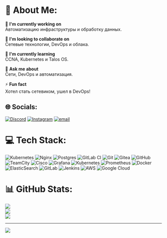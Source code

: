 # 💫 About Me:
🔧 **I'm currently working on**  
Автоматизацию инфраструктуры и обработку данных.  

🤝 **I'm looking to collaborate on**  
Сетевые технологии, DevOps и облака.  

🌱 **I'm currently learning**  
CCNA, Kubernetes и Talos OS.  

💬 **Ask me about**  
Сети, DevOps и автоматизация.  

⚡ **Fun fact**  
Хотел стать сетевиком, ушел в DevOps!  



## 🌐 Socials:
[![Discord](https://img.shields.io/badge/Discord-%237289DA.svg?logo=discord&logoColor=white)](https://discord.gg/batya_gd) [![Instagram](https://img.shields.io/badge/Instagram-%23E4405F.svg?logo=Instagram&logoColor=white)](https://instagram.com/batyr.ann99) [![email](https://img.shields.io/badge/Email-D14836?logo=gmail&logoColor=white)](mailto:batyrannamuhammedow333@gmail.com) 

# 💻 Tech Stack:
![Kubernetes](https://img.shields.io/badge/kubernetes-%23326ce5.svg?style=for-the-badge&logo=kubernetes&logoColor=white) ![Nginx](https://img.shields.io/badge/nginx-%23009639.svg?style=for-the-badge&logo=nginx&logoColor=white) ![Postgres](https://img.shields.io/badge/postgres-%23316192.svg?style=for-the-badge&logo=postgresql&logoColor=white) ![GitLab CI](https://img.shields.io/badge/gitlab%20CI-%23181717.svg?style=for-the-badge&logo=gitlab&logoColor=white) ![Git](https://img.shields.io/badge/git-%23F05033.svg?style=for-the-badge&logo=git&logoColor=white) ![Gitea](https://img.shields.io/badge/Gitea-34495E?style=for-the-badge&logo=gitea&logoColor=5D9425) ![GitHub](https://img.shields.io/badge/github-%23121011.svg?style=for-the-badge&logo=github&logoColor=white) ![TeamCity](https://img.shields.io/badge/teamcity-000000.svg?style=for-the-badge&logo=teamcity&logoColor=white) ![Cisco](https://img.shields.io/badge/cisco-%23049fd9.svg?style=for-the-badge&logo=cisco&logoColor=black) ![Grafana](https://img.shields.io/badge/grafana-%23F46800.svg?style=for-the-badge&logo=grafana&logoColor=white) ![Kubernetes](https://img.shields.io/badge/kubernetes-%23326ce5.svg?style=for-the-badge&logo=kubernetes&logoColor=white) ![Prometheus](https://img.shields.io/badge/Prometheus-E6522C?style=for-the-badge&logo=Prometheus&logoColor=white) ![Docker](https://img.shields.io/badge/docker-%230db7ed.svg?style=for-the-badge&logo=docker&logoColor=white) ![ElasticSearch](https://img.shields.io/badge/-ElasticSearch-005571?style=for-the-badge&logo=elasticsearch) ![GitLab](https://img.shields.io/badge/gitlab-%23181717.svg?style=for-the-badge&logo=gitlab&logoColor=white) ![Jenkins](https://img.shields.io/badge/jenkins-%232C5263.svg?style=for-the-badge&logo=jenkins&logoColor=white) ![AWS](https://img.shields.io/badge/AWS-%23FF9900.svg?style=for-the-badge&logo=amazon-aws&logoColor=white) ![Google Cloud](https://img.shields.io/badge/GoogleCloud-%234285F4.svg?style=for-the-badge&logo=google-cloud&logoColor=white)
# 📊 GitHub Stats:
![](https://github-readme-stats.vercel.app/api?username=Batya3&theme=dark&hide_border=false&include_all_commits=false&count_private=false)<br/>
![](https://github-readme-streak-stats.herokuapp.com/?user=Batya3&theme=dark&hide_border=false)<br/>
![](https://github-readme-stats.vercel.app/api/top-langs/?username=Batya3&theme=dark&hide_border=false&include_all_commits=false&count_private=false&layout=compact)

---
[![](https://visitcount.itsvg.in/api?id=Batya3&icon=0&color=0)](https://visitcount.itsvg.in)

<!-- Proudly created with GPRM ( https://gprm.itsvg.in ) -->
